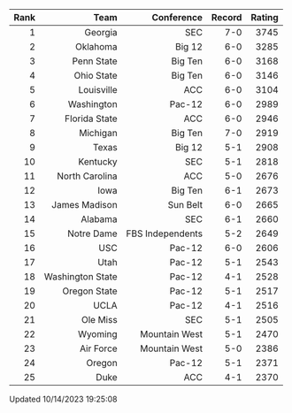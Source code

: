 | Rank  | Team                 | Conference           | Record   | Rating |
| ---:  | ---:                 | ---:                 | ---:     | ---:   |
| 1     | Georgia              | SEC                  | 7-0      | 3745   |
| 2     | Oklahoma             | Big 12               | 6-0      | 3285   |
| 3     | Penn State           | Big Ten              | 6-0      | 3168   |
| 4     | Ohio State           | Big Ten              | 6-0      | 3146   |
| 5     | Louisville           | ACC                  | 6-0      | 3104   |
| 6     | Washington           | Pac-12               | 6-0      | 2989   |
| 7     | Florida State        | ACC                  | 6-0      | 2946   |
| 8     | Michigan             | Big Ten              | 7-0      | 2919   |
| 9     | Texas                | Big 12               | 5-1      | 2908   |
| 10    | Kentucky             | SEC                  | 5-1      | 2818   |
| 11    | North Carolina       | ACC                  | 5-0      | 2676   |
| 12    | Iowa                 | Big Ten              | 6-1      | 2673   |
| 13    | James Madison        | Sun Belt             | 6-0      | 2665   |
| 14    | Alabama              | SEC                  | 6-1      | 2660   |
| 15    | Notre Dame           | FBS Independents     | 5-2      | 2649   |
| 16    | USC                  | Pac-12               | 6-0      | 2606   |
| 17    | Utah                 | Pac-12               | 5-1      | 2543   |
| 18    | Washington State     | Pac-12               | 4-1      | 2528   |
| 19    | Oregon State         | Pac-12               | 5-1      | 2517   |
| 20    | UCLA                 | Pac-12               | 4-1      | 2516   |
| 21    | Ole Miss             | SEC                  | 5-1      | 2505   |
| 22    | Wyoming              | Mountain West        | 5-1      | 2470   |
| 23    | Air Force            | Mountain West        | 5-0      | 2386   |
| 24    | Oregon               | Pac-12               | 5-1      | 2371   |
| 25    | Duke                 | ACC                  | 4-1      | 2370   |

Updated 10/14/2023 19:25:08
